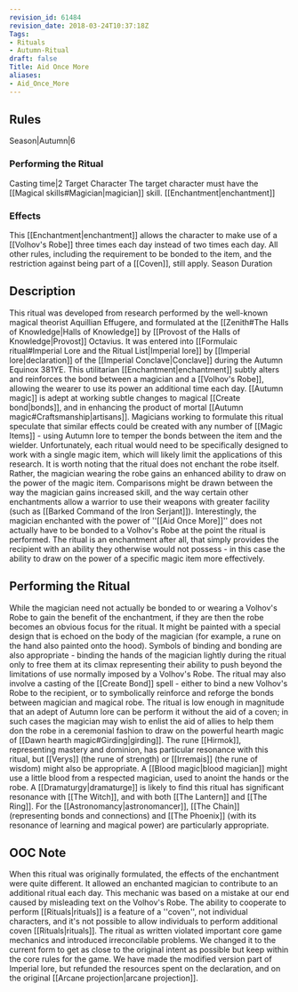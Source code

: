 ```yaml
---
revision_id: 61484
revision_date: 2018-03-24T10:37:18Z
Tags:
- Rituals
- Autumn-Ritual
draft: false
Title: Aid Once More
aliases:
- Aid_Once_More
---
```

## Rules
Season|Autumn|6
### Performing the Ritual
Casting time|2 Target Character The target character must have the [[Magical skills#Magician|magician]] skill.
[[Enchantment|enchantment]]
### Effects
This [[Enchantment|enchantment]] allows the character to make use of a [[Volhov's Robe]] three times each day instead of two times each day. All other rules, including the requirement to be bonded to the item, and the restriction against being part of a [[Coven]], still apply.
Season Duration
## Description
This ritual was developed from research performed by the well-known magical theorist Aquillian Effugere, and formulated at the [[Zenith#The Halls of Knowledge|Halls of Knowledge]] by [[Provost of the Halls of Knowledge|Provost]] Octavius. It was entered into [[Formulaic ritual#Imperial Lore and the Ritual List|Imperial lore]] by [[Imperial lore|declaration]] of the [[Imperial Conclave|Conclave]] during the Autumn Equinox 381YE.
This utilitarian [[Enchantment|enchantment]] subtly alters and reinforces the bond between a magician and a [[Volhov's Robe]], allowing the wearer to use its power an additional time each day. [[Autumn magic]] is adept at working subtle changes to magical [[Create bond|bonds]], and in enhancing the product of mortal [[Autumn magic#Craftsmanship|artisans]]. Magicians working to formulate this ritual speculate that similar effects could be created with any number of [[Magic Items]] - using Autumn lore to temper the bonds between the item and the wielder. Unfortunately, each ritual would need to be specifically designed to work with a single magic item, which will likely limit the applications of this research.
It is worth noting that the ritual does not enchant the robe itself. Rather, the magician wearing the robe gains an enhanced ability to draw on the power of the magic item. Comparisons might be drawn between the way the magician gains increased skill, and the way certain other enchantments allow a warrior to use their weapons with greater facility (such as [[Barked Command of the Iron Serjant]]).
Interestingly, the magician enchanted with the power of ''[[Aid Once More]]'' does not actually have to be bonded to a Volhov's Robe at the point the ritual is performed. The ritual is an enchantment after all, that simply provides the recipient with an ability they otherwise would not possess - in this case the ability to draw on the power of a specific magic item more effectively.
## Performing the Ritual
While the magician need not actually be bonded to or wearing a Volhov's Robe to gain the benefit of the enchantment, if they are then the robe becomes an obvious focus for the ritual. It might be painted with a special design that is echoed on the body of the magician (for example, a rune on the hand also painted onto the hood). Symbols of binding and bonding are also appropriate - binding the hands of the magician lightly during the ritual only to free them at its climax representing their ability to push beyond the limitations of use normally imposed by a Volhov's Robe.
The ritual may also involve a casting of the [[Create Bond]] spell - either to bind a new Volhov's Robe to the recipient, or to symbolically reinforce and reforge the bonds between magician and magical robe. The ritual is low enough in magnitude that an adept of Autumn lore can be perform it without the aid of a coven; in such cases the magician may wish to enlist the aid of allies to help them don the robe in a ceremonial fashion to draw on the powerful hearth magic of [[Dawn hearth magic#Girding|girding]].
The rune [[Hirmok]], representing mastery and dominion, has particular resonance with this ritual, but [[Verys]] (the rune of strength) or [[Irremais]] (the rune of wisdom) might also be appropriate. A [[Blood magic|blood magician]] might use a little blood from a respected magician, used to anoint the hands or the robe. A [[Dramaturgy|dramaturge]] is likely to find this ritual has significant resonance with [[The Witch]], and with both [[The Lantern]] and [[The Ring]]. For the [[Astronomancy|astronomancer]], [[The Chain]] (representing bonds and connections) and [[The Phoenix]] (with its resonance of learning and magical power) are particularly appropriate.
## OOC Note
When this ritual was originally formulated, the effects of the enchantment were quite different. It allowed an enchanted magician to contribute to an additional ritual each day. This mechanic was based on a mistake at our end caused by misleading text on the Volhov's Robe. The ability to cooperate to perform [[Rituals|rituals]] is a feature of a ''coven'', not individual characters, and it's not possible to allow individuals to perform additional coven [[Rituals|rituals]]. The ritual as written violated important core game mechanics and introduced irreconcilable problems. We changed it to the current form to get as close to the original intent as possible but keep within the core rules for the game. We have made the modified version part of Imperial lore, but refunded the resources spent on the declaration, and on the original [[Arcane projection|arcane projection]].